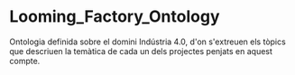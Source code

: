 # Looming_Factory_Ontology
Ontologia definida sobre el domini Indústria 4.0, d'on s'extreuen els tòpics que descriuen la temàtica de cada un dels projectes penjats en aquest compte.
